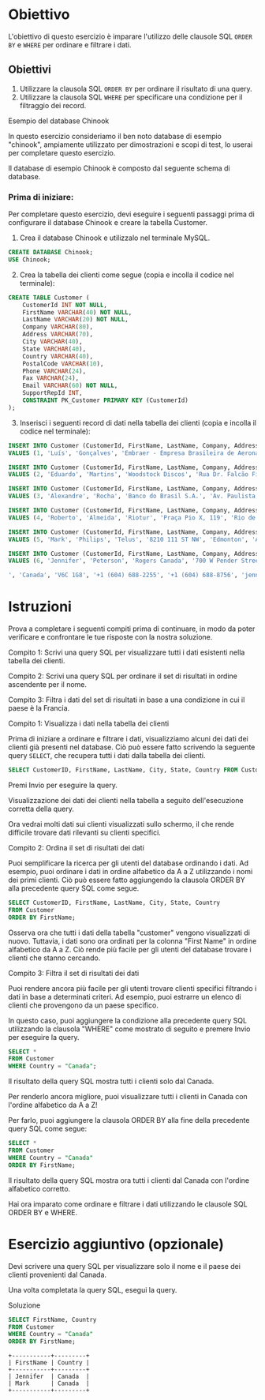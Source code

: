 # Obiettivo

L'obiettivo di questo esercizio è imparare l'utilizzo delle clausole SQL `ORDER BY` e `WHERE` per ordinare e filtrare i dati.

## Obiettivi

1. Utilizzare la clausola SQL `ORDER BY` per ordinare il risultato di una query.
2. Utilizzare la clausola SQL `WHERE` per specificare una condizione per il filtraggio dei record.

Esempio del database Chinook

In questo esercizio consideriamo il ben noto database di esempio "chinook", ampiamente utilizzato per dimostrazioni e scopi di test, lo userai per completare questo esercizio.

Il database di esempio Chinook è composto dal seguente schema di database.

### Prima di iniziare:

Per completare questo esercizio, devi eseguire i seguenti passaggi prima di configurare il database Chinook e creare la tabella Customer.

1. Crea il database Chinook e utilizzalo nel terminale MySQL.

```sql
CREATE DATABASE Chinook;
USE Chinook;
```

2. Crea la tabella dei clienti come segue (copia e incolla il codice nel terminale):

```sql
CREATE TABLE Customer (
    CustomerId INT NOT NULL,
    FirstName VARCHAR(40) NOT NULL,
    LastName VARCHAR(20) NOT NULL,
    Company VARCHAR(80),
    Address VARCHAR(70),
    City VARCHAR(40),
    State VARCHAR(40),
    Country VARCHAR(40),
    PostalCode VARCHAR(10),
    Phone VARCHAR(24),
    Fax VARCHAR(24),
    Email VARCHAR(60) NOT NULL,
    SupportRepId INT,
    CONSTRAINT PK_Customer PRIMARY KEY (CustomerId)
);
```

3. Inserisci i seguenti record di dati nella tabella dei clienti (copia e incolla il codice nel terminale):

```sql
INSERT INTO Customer (CustomerId, FirstName, LastName, Company, Address, City, State, Country, PostalCode, Phone, Fax, Email, SupportRepId)
VALUES (1, 'Luís', 'Gonçalves', 'Embraer - Empresa Brasileira de Aeronáutica S.A.', 'Av. Brigadeiro Faria Lima, 2170', 'São José dos Campos', 'SP', 'Brazil', '12227-000', '+55 (12) 3923-5555', '+55 (12) 3923-5566', 'luisg@embraer.com.br', 3);

INSERT INTO Customer (CustomerId, FirstName, LastName, Company, Address, City, State, Country, PostalCode, Phone, Fax, Email, SupportRepId)
VALUES (2, 'Eduardo', 'Martins', 'Woodstock Discos', 'Rua Dr. Falcão Filho, 155', 'São Paulo', 'SP', 'Brazil', '01007-010', '+55 (11) 3033-5446', '+55 (11) 3033-4564', 'eduardo@woodstock.com.br', 4);

INSERT INTO Customer (CustomerId, FirstName, LastName, Company, Address, City, State, Country, PostalCode, Phone, Fax, Email, SupportRepId)
VALUES (3, 'Alexandre', 'Rocha', 'Banco do Brasil S.A.', 'Av. Paulista, 2022', 'São Paulo', 'SP', 'Brazil', '01310-200', '+55 (11) 3055-3278', '+55 (11) 3055-8131', 'alero@uol.com.br', 5);

INSERT INTO Customer (CustomerId, FirstName, LastName, Company, Address, City, State, Country, PostalCode, Phone, Fax, Email, SupportRepId)
VALUES (4, 'Roberto', 'Almeida', 'Riotur', 'Praça Pio X, 119', 'Rio de Janeiro', 'RJ', 'Brazil', '20040-020', '+55 (21) 2271-7000', '+55 (21) 2271-7070', 'roberto.almeida@riotur.gov.br', 3);

INSERT INTO Customer (CustomerId, FirstName, LastName, Company, Address, City, State, Country, PostalCode, Phone, Fax, Email, SupportRepId)
VALUES (5, 'Mark', 'Philips', 'Telus', '8210 111 ST NW', 'Edmonton', 'AB', 'Canada', 'T6G 2C7', '+1 (780) 434-4554', '+1 (780) 434-5565', 'mphilips12@shaw.ca', 5);

INSERT INTO Customer (CustomerId, FirstName, LastName, Company, Address, City, State, Country, PostalCode, Phone, Fax, Email, SupportRepId)
VALUES (6, 'Jennifer', 'Peterson', 'Rogers Canada', '700 W Pender Street', 'Vancouver', 'BC

', 'Canada', 'V6C 1G8', '+1 (604) 688-2255', '+1 (604) 688-8756', 'jenniferp@rogers.ca', 3);
```

# Istruzioni

Prova a completare i seguenti compiti prima di continuare, in modo da poter verificare e confrontare le tue risposte con la nostra soluzione.

Compito 1: Scrivi una query SQL per visualizzare tutti i dati esistenti nella tabella dei clienti.

Compito 2: Scrivi una query SQL per ordinare il set di risultati in ordine ascendente per il nome.

Compito 3: Filtra i dati del set di risultati in base a una condizione in cui il paese è la Francia.

Compito 1: Visualizza i dati nella tabella dei clienti

Prima di iniziare a ordinare e filtrare i dati, visualizziamo alcuni dei dati dei clienti già presenti nel database. Ciò può essere fatto scrivendo la seguente query `SELECT`, che recupera tutti i dati dalla tabella dei clienti.

```sql
SELECT CustomerID, FirstName, LastName, City, State, Country FROM Customer;
```

Premi Invio per eseguire la query.

Visualizzazione dei dati dei clienti nella tabella a seguito dell'esecuzione corretta della query.

Ora vedrai molti dati sui clienti visualizzati sullo schermo, il che rende difficile trovare dati rilevanti su clienti specifici.

Compito 2: Ordina il set di risultati dei dati

Puoi semplificare la ricerca per gli utenti del database ordinando i dati. Ad esempio, puoi ordinare i dati in ordine alfabetico da A a Z utilizzando i nomi dei primi clienti. Ciò può essere fatto aggiungendo la clausola ORDER BY alla precedente query SQL come segue.

```sql
SELECT CustomerID, FirstName, LastName, City, State, Country
FROM Customer
ORDER BY FirstName;
```

Osserva ora che tutti i dati della tabella "customer" vengono visualizzati di nuovo. Tuttavia, i dati sono ora ordinati per la colonna "First Name" in ordine alfabetico da A a Z. Ciò rende più facile per gli utenti del database trovare i clienti che stanno cercando.

Compito 3: Filtra il set di risultati dei dati

Puoi rendere ancora più facile per gli utenti trovare clienti specifici filtrando i dati in base a determinati criteri. Ad esempio, puoi estrarre un elenco di clienti che provengono da un paese specifico.

In questo caso, puoi aggiungere la condizione alla precedente query SQL utilizzando la clausola "WHERE" come mostrato di seguito e premere Invio per eseguire la query.

```sql
SELECT *
FROM Customer
WHERE Country = "Canada";
```

Il risultato della query SQL mostra tutti i clienti solo dal Canada.

Per renderlo ancora migliore, puoi visualizzare tutti i clienti in Canada con l'ordine alfabetico da A a Z!

Per farlo, puoi aggiungere la clausola ORDER BY alla fine della precedente query SQL come segue:

```sql
SELECT *
FROM Customer
WHERE Country = "Canada"
ORDER BY FirstName;
```

Il risultato della query SQL mostra ora tutti i clienti dal Canada con l'ordine alfabetico corretto.

Hai ora imparato come ordinare e filtrare i dati utilizzando le clausole SQL ORDER BY e WHERE.

# Esercizio aggiuntivo (opzionale)

Devi scrivere una query SQL per visualizzare solo il nome e il paese dei clienti provenienti dal Canada.

Una volta completata la query SQL, esegui la query.

Soluzione

```sql
SELECT FirstName, Country
FROM Customer
WHERE Country = "Canada"
ORDER BY FirstName;
```

```
+-----------+---------+
| FirstName | Country |
+-----------+---------+
| Jennifer  | Canada  |
| Mark      | Canada  |
+-----------+---------+
```
